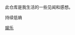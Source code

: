 此仓库是我生活的一些见闻和感想。

持续低熵

[娱乐](https://github.com/Subentropist/experience/tree/main/%E7%BB%83%E4%B9%A0)
